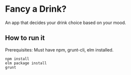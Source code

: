 # Fancy a Drink?

An app that decides your drink choice based on your mood.

## How to run it
Prerequisites: Must have npm, grunt-cli, elm installed.
```
npm install
elm package install
grunt
```
